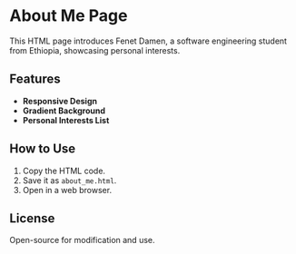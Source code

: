 # About Me Page

This HTML page introduces Fenet Damen, a software engineering student from Ethiopia, showcasing personal interests.

## Features

- **Responsive Design**
- **Gradient Background**
- **Personal Interests List**

## How to Use

1. Copy the HTML code.
2. Save it as `about_me.html`.
3. Open in a web browser.

## License

Open-source for modification and use.